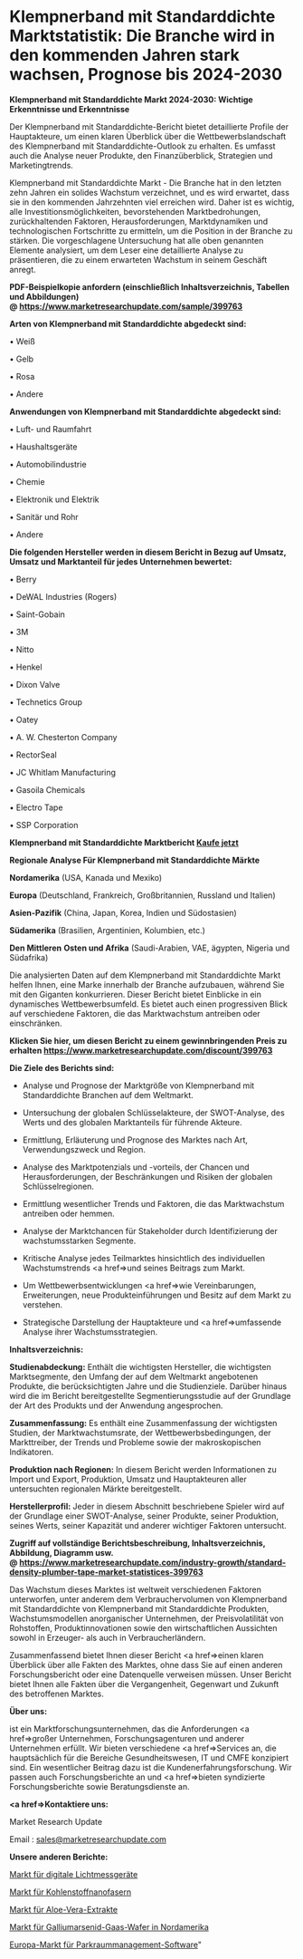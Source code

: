 # Klempnerband mit Standarddichte Marktstatistik: Die Branche wird in den kommenden Jahren stark wachsen, Prognose bis 2024-2030

<strong>Klempnerband mit Standarddichte Markt 2024-2030: Wichtige Erkenntnisse und Erkenntnisse</strong>

Der Klempnerband mit Standarddichte-Bericht bietet detaillierte Profile der Hauptakteure, um einen klaren Überblick über die Wettbewerbslandschaft des Klempnerband mit Standarddichte-Outlook zu erhalten. Es umfasst auch die Analyse neuer Produkte, den Finanzüberblick, Strategien und Marketingtrends.

Klempnerband mit Standarddichte Markt - Die Branche hat in den letzten zehn Jahren ein solides Wachstum verzeichnet, und es wird erwartet, dass sie in den kommenden Jahrzehnten viel erreichen wird. Daher ist es wichtig, alle Investitionsmöglichkeiten, bevorstehenden Marktbedrohungen, zurückhaltenden Faktoren, Herausforderungen, Marktdynamiken und technologischen Fortschritte zu ermitteln, um die Position in der Branche zu stärken. Die vorgeschlagene Untersuchung hat alle oben genannten Elemente analysiert, um dem Leser eine detaillierte Analyse zu präsentieren, die zu einem erwarteten Wachstum in seinem Geschäft anregt.

<strong><b>PDF-Beispielkopie anfordern (einschließlich Inhaltsverzeichnis, Tabellen und Abbildungen) @ </b></strong><strong><a href=https://www.marketresearchupdate.com/sample/399763><strong>https://www.marketresearchupdate.com/sample/399763</u></a></strong></strong>

<strong>Arten von Klempnerband mit Standarddichte abgedeckt sind:</strong>

• Weiß

• Gelb

• Rosa

• Andere

<strong>Anwendungen von Klempnerband mit Standarddichte abgedeckt sind:</strong>

• Luft- und Raumfahrt

• Haushaltsgeräte

• Automobilindustrie

• Chemie

• Elektronik und Elektrik

• Sanitär und Rohr

• Andere

<strong>Die folgenden Hersteller werden in diesem Bericht in Bezug auf Umsatz, Umsatz und Marktanteil für jedes Unternehmen bewertet:</strong>

• Berry

• DeWAL Industries (Rogers)

• Saint-Gobain

• 3M

• Nitto

• Henkel

• Dixon Valve

• Technetics Group

• Oatey

• A. W. Chesterton Company

• RectorSeal

• JC Whitlam Manufacturing

• Gasoila Chemicals

• Electro Tape

• SSP Corporation

<strong>Klempnerband mit Standarddichte Marktbericht <a href=https://www.marketresearchupdate.com/buynow/399763>Kaufe jetzt</a></strong>

<strong>Regionale Analyse Für Klempnerband mit Standarddichte Märkte</strong>

<strong>Nordamerika</strong> (USA, Kanada und Mexiko)

<strong>Europa</strong> (Deutschland, Frankreich, Großbritannien, Russland und Italien)

<strong>Asien-Pazifik</strong> (China, Japan, Korea, Indien und Südostasien)

<strong>Südamerika</strong> (Brasilien, Argentinien, Kolumbien, etc.)

<strong>Den Mittleren</strong> <strong>Osten und Afrika</strong> (Saudi-Arabien, VAE, ägypten, Nigeria und Südafrika)

Die analysierten Daten auf dem Klempnerband mit Standarddichte Markt helfen Ihnen, eine Marke innerhalb der Branche aufzubauen, während Sie mit den Giganten konkurrieren. Dieser Bericht bietet Einblicke in ein dynamisches Wettbewerbsumfeld. Es bietet auch einen progressiven Blick auf verschiedene Faktoren, die das Marktwachstum antreiben oder einschränken.

<strong>Klicken Sie hier, um diesen Bericht zu einem gewinnbringenden Preis zu erhalten
</strong><strong><a href=https://www.marketresearchupdate.com/discount/399763>https://www.marketresearchupdate.com/discount/399763</b></u></strong></a>

<strong>Die Ziele des Berichts sind:</strong>

- Analyse und Prognose der Marktgröße von Klempnerband mit Standarddichte Branchen auf dem Weltmarkt.

- Untersuchung der globalen Schlüsselakteure, der SWOT-Analyse, des Werts und des globalen Marktanteils für führende Akteure.

- Ermittlung, Erläuterung und Prognose des Marktes nach Art, Verwendungszweck und Region.

- Analyse des Marktpotenzials und -vorteils, der Chancen und Herausforderungen, der Beschränkungen und Risiken der globalen Schlüsselregionen.

- Ermittlung wesentlicher Trends und Faktoren, die das Marktwachstum antreiben oder hemmen.

- Analyse der Marktchancen für Stakeholder durch Identifizierung der wachstumsstarken Segmente.

- Kritische Analyse jedes Teilmarktes hinsichtlich des individuellen Wachstumstrends <a href=>und</a> seines Beitrags zum Markt.

- Um Wettbewerbsentwicklungen <a href=>wie</a> Vereinbarungen, Erweiterungen, neue Produkteinführungen und Besitz auf dem Markt zu verstehen.

- Strategische Darstellung der Hauptakteure und <a href=>umfas</a>sende Analyse ihrer Wachstumsstrategien.

<strong>Inhaltsverzeichnis:</strong>

<strong>Studienabdeckung:</strong> Enthält die wichtigsten Hersteller, die wichtigsten Marktsegmente, den Umfang der auf dem Weltmarkt angebotenen Produkte, die berücksichtigten Jahre und die Studienziele. Darüber hinaus wird die im Bericht bereitgestellte Segmentierungsstudie auf der Grundlage der Art des Produkts und der Anwendung angesprochen.

<strong>Zusammenfassung:</strong> Es enthält eine Zusammenfassung der wichtigsten Studien, der Marktwachstumsrate, der Wettbewerbsbedingungen, der Markttreiber, der Trends und Probleme sowie der makroskopischen Indikatoren.

<strong>Produktion nach Regionen:</strong> In diesem Bericht werden Informationen zu Import und Export, Produktion, Umsatz und Hauptakteuren aller untersuchten regionalen Märkte bereitgestellt.

<strong>Herstellerprofil:</strong> Jeder in diesem Abschnitt beschriebene Spieler wird auf der Grundlage einer SWOT-Analyse, seiner Produkte, seiner Produktion, seines Werts, seiner Kapazität und anderer wichtiger Faktoren untersucht.

<strong><b>Zugriff auf vollständige Berichtsbeschreibung, Inhaltsverzeichnis, Abbildung, Diagramm usw. @ </b></strong><strong><a href=https://www.marketresearchupdate.com/industry-growth/standard-density-plumber-tape-market-statistices-399763>https://www.marketresearchupdate.com/industry-growth/standard-density-plumber-tape-market-statistices-399763</a></strong>

Das Wachstum dieses Marktes ist weltweit verschiedenen Faktoren unterworfen, unter anderem dem Verbrauchervolumen von Klempnerband mit Standarddichte von Klempnerband mit Standarddichte Produkten, Wachstumsmodellen anorganischer Unternehmen, der Preisvolatilität von Rohstoffen, Produktinnovationen sowie den wirtschaftlichen Aussichten sowohl in Erzeuger- als auch in Verbraucherländern.

Zusammenfassend bietet Ihnen dieser Bericht <a href=>einen</a> klaren Überblick über alle Fakten des Marktes, ohne dass Sie auf einen anderen Forschungsbericht oder eine Datenquelle verweisen müssen. Unser Bericht bietet Ihnen alle Fakten über die Vergangenheit, Gegenwart und Zukunft des betroffenen Marktes.

<strong>Über uns:</strong>

 ist ein Marktforschungsunternehmen, das die Anforderungen <a href=>großer</a> Unternehmen, Forschungsagenturen und anderer Unternehmen erfüllt. Wir bieten verschiedene <a href=>Services</a> an, die hauptsächlich für die Bereiche Gesundheitswesen, IT und CMFE konzipiert sind. Ein wesentlicher Beitrag dazu ist die Kundenerfahrungsforschung. Wir passen auch Forschungsberichte an und <a href=>bieten</a> syndizierte Forschungsberichte sowie Beratungsdienste an.

<strong><a href=>Kontaktiere uns:</a></strong>

Market Research Update

Email : sales@marketresearchupdate.com

<strong>Unsere anderen Berichte:</strong>

<a href=https://www.linkedin.com/pulse/digital-light-meter-market-2023-future-scope>Markt für digitale Lichtmessgeräte</a>

<a href=https://www.linkedin.com/pulse/carbon-nanofiber-market-opportunities-stay-ahead>Markt für Kohlenstoffnanofasern</a>

<a href=https://www.linkedin.com/pulse/aloe-vera-extract-market-size-share-outlook-growth-prospects>Markt für Aloe-Vera-Extrakte</a>

<a href=https://www.linkedin.com/pulse/north-america-gallium-arsenide-gaas-wafer-market>Markt für Galliumarsenid-Gaas-Wafer in Nordamerika</a>

<a href=https://www.linkedin.com/pulse/europe-parking-management-software-market-2023-industry>Europa-Markt für Parkraummanagement-Software</a>"
